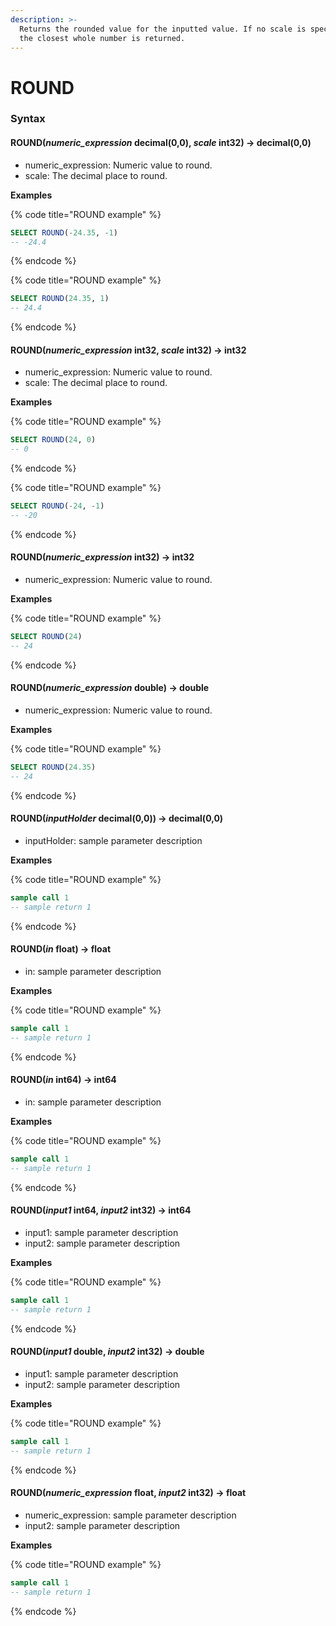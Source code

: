 ```yaml
---
description: >-
  Returns the rounded value for the inputted value. If no scale is specified,
  the closest whole number is returned.
---
```


# ROUND

### Syntax <a href="#syntax" id="syntax"></a>

#### ROUND(_numeric\_expression_ decimal(0,0), _scale_ int32) → decimal(0,0) <a href="#roundnumeric_expression-decimal00-scale-int32--decimal00" id="roundnumeric_expression-decimal00-scale-int32--decimal00"></a>

* numeric\_expression: Numeric value to round.
* scale: The decimal place to round.

**Examples**

{% code title="ROUND example" %}
```sql
SELECT ROUND(-24.35, -1)
-- -24.4
```
{% endcode %}

{% code title="ROUND example" %}
```sql
SELECT ROUND(24.35, 1)
-- 24.4
```
{% endcode %}

#### ROUND(_numeric\_expression_ int32, _scale_ int32) → int32 <a href="#roundnumeric_expression-int32-scale-int32--int32" id="roundnumeric_expression-int32-scale-int32--int32"></a>

* numeric\_expression: Numeric value to round.
* scale: The decimal place to round.

**Examples**

{% code title="ROUND example" %}
```sql
SELECT ROUND(24, 0)
-- 0
```
{% endcode %}

{% code title="ROUND example" %}
```sql
SELECT ROUND(-24, -1)
-- -20
```
{% endcode %}

#### ROUND(_numeric\_expression_ int32) → int32 <a href="#roundnumeric_expression-int32--int32" id="roundnumeric_expression-int32--int32"></a>

* numeric\_expression: Numeric value to round.

**Examples**

{% code title="ROUND example" %}
```sql
SELECT ROUND(24)
-- 24
```
{% endcode %}

#### ROUND(_numeric\_expression_ double) → double <a href="#roundnumeric_expression-double--double" id="roundnumeric_expression-double--double"></a>

* numeric\_expression: Numeric value to round.

**Examples**

{% code title="ROUND example" %}
```sql
SELECT ROUND(24.35)
-- 24
```
{% endcode %}

#### ROUND(_inputHolder_ decimal(0,0)) → decimal(0,0) <a href="#roundinputholder-decimal00--decimal00" id="roundinputholder-decimal00--decimal00"></a>

* inputHolder: sample parameter description

**Examples**

{% code title="ROUND example" %}
```sql
sample call 1
-- sample return 1
```
{% endcode %}

#### ROUND(_in_ float) → float <a href="#roundin-float--float" id="roundin-float--float"></a>

* in: sample parameter description

**Examples**

{% code title="ROUND example" %}
```sql
sample call 1
-- sample return 1
```
{% endcode %}

#### ROUND(_in_ int64) → int64 <a href="#roundin-int64--int64" id="roundin-int64--int64"></a>

* in: sample parameter description

**Examples**

{% code title="ROUND example" %}
```sql
sample call 1
-- sample return 1
```
{% endcode %}

#### ROUND(_input1_ int64, _input2_ int32) → int64 <a href="#roundinput1-int64-input2-int32--int64" id="roundinput1-int64-input2-int32--int64"></a>

* input1: sample parameter description
* input2: sample parameter description

**Examples**

{% code title="ROUND example" %}
```sql
sample call 1
-- sample return 1
```
{% endcode %}

#### ROUND(_input1_ double, _input2_ int32) → double <a href="#roundinput1-double-input2-int32--double" id="roundinput1-double-input2-int32--double"></a>

* input1: sample parameter description
* input2: sample parameter description

**Examples**

{% code title="ROUND example" %}
```sql
sample call 1
-- sample return 1
```
{% endcode %}

#### ROUND(_numeric\_expression_ float, _input2_ int32) → float <a href="#roundnumeric_expression-float-input2-int32--float" id="roundnumeric_expression-float-input2-int32--float"></a>

* numeric\_expression: sample parameter description
* input2: sample parameter description

**Examples**

{% code title="ROUND example" %}
```sql
sample call 1
-- sample return 1
```
{% endcode %}
